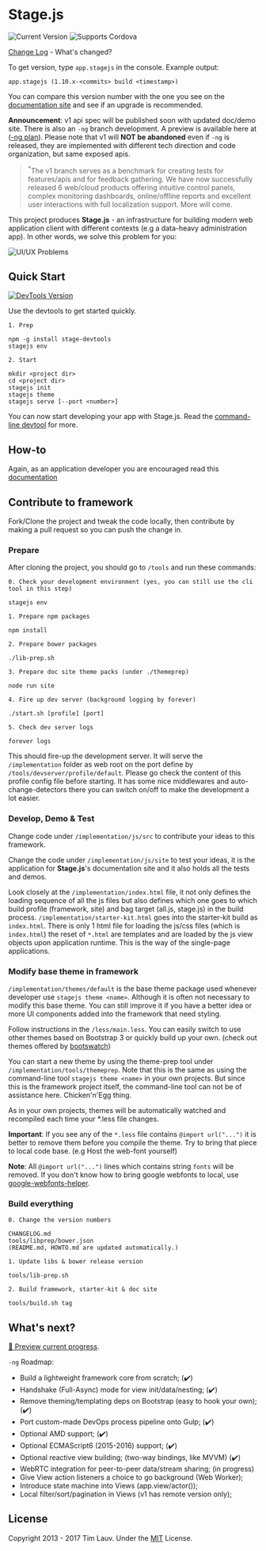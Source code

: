 Stage.js
===================
<img src="http://img.shields.io/bower/v/stage.js.svg?style=flat" alt="Current Version"></img> <img src="http://img.shields.io/badge/supports-Cordova-3B4854.svg?style=flat" alt="Supports Cordova"></img>

[Change Log](CHANGELOG.md) - What's changed?

To get version, type `app.stagejs` in the console. Example output:
```
app.stagejs (1.10.x-<commits> build <timestamp>)
```
You can compare this version number with the one you see on the [documentation site](http://bluekvirus.github.io/Stage.js/#navigate/Document) and see if an upgrade is recommended.

**Announcement**: v1 api spec will be published soon with updated doc/demo site. There is also an `-ng` branch development. A preview is available here at ([-ng plan](#whats-next)). Please note that v1 will **NOT be abandoned** even if `-ng` is released, they are implemented with different tech direction and code organization, but same exposed apis.

> <sup>\*</sup>The v1 branch serves as a benchmark for creating tests for features/apis and for feedback gathering. We have now successfully released 6 web/cloud products offering intuitive control panels, complex monitoring dashboards, online/offline reports and excellent user interactions with full localization support. More will come. 

This project produces **Stage.js** - an infrastructure for building modern web application client with different contexts (e.g a data-heavy administration app). In other words, we solve this problem for you:

<img src="implementation/static/resource/default/diagram/Diagram-1.png" alt="UI/UX Problems" class="center-block"></img>


Quick Start
------------
<a href="https://www.npmjs.org/package/stage-devtools"><img src="http://img.shields.io/npm/v/stage-devtools.svg?style=flat-square" alt="DevTools Version"></img></a> 

Use the devtools to get started quickly.
```
1. Prep

npm -g install stage-devtools
stagejs env

2. Start

mkdir <project dir>
cd <project dir>
stagejs init
stagejs theme
stagejs serve [--port <number>]
```
You can now start developing your app with Stage.js. Read the [command-line devtool](https://www.npmjs.com/package/stage-devtools) for more.


How-to
------
Again, as an application developer you are encouraged read this [documentation](http://bluekvirus.github.io/Stage.js/#navigate/Document)


Contribute to framework
-----------------------
Fork/Clone the project and tweak the code locally, then contribute by making a pull request so you can push the change in.

### Prepare
After cloning the project, you should go to `/tools` and run these commands:
```
0. Check your development environment (yes, you can still use the cli tool in this step)

stagejs env

1. Prepare npm packages

npm install

2. Prepare bower packages

./lib-prep.sh

3. Prepare doc site theme packs (under ./themeprep)

node run site

4. Fire up dev server (background logging by forever)

./start.sh [profile] [port]

5. Check dev server logs

forever logs

```
This should fire-up the development server. It will serve the `/implementation` folder as web root on the port define by `/tools/devserver/profile/default`. Please go check the content of this profile config file before starting. It has some nice middlewares and auto-change-detectors there you can switch on/off to make the development a lot easier.

### Develop, Demo & Test
Change code under `/implementation/js/src` to contribute your ideas to this framework.

Change the code under `/implementation/js/site` to test your ideas, it is the application for **Stage.js**'s documentation site and it also holds all the tests and demos.

Look closely at the `/implementation/index.html` file, it not only defines the loading sequence of all the js files but also defines which one goes to which build profile (framework, site) and bag target (all.js, stage.js) in the build process. `/implementation/starter-kit.html` goes into the starter-kit build as `index.html`. There is only 1 html file for loading the js/css files (which is `index.html`) the reset of `*.html` are templates and are loaded by the js view objects upon application runtime. This is the way of the single-page applications.

### Modify base theme in framework
`/implementation/themes/default` is the base theme package used whenever developer use `stagejs theme <name>`. Although it is often not necessary to modify this base theme. You can still improve it if you have a better idea or more UI components added into the framework that need styling. 

Follow instructions in the `/less/main.less`. You can easily switch to use other themes based on Bootstrap 3 or quickly build up your own. (check out themes offered by [bootswatch](http://bootswatch.com/))

You can start a new theme by using the theme-prep tool under `/implementation/tools/themeprep`. Note that this is the same as using the command-line tool `stagejs theme <name>` in your own projects. But since this is the framework project itself, the command-line tool can not be of assistance here. Chicken'n'Egg thing.

As in your own projects, themes will be automatically watched and recompiled each time your *.less file changes.

**Important**: If you see any of the `*.less` file contains `@import url("...")` it is better to remove them before you compile the theme. Try to bring that piece to local code base. (e.g Host the web-font yourself)

**Note**: All `@import url("...")` lines which contains string `fonts` will be removed. If you don't know how to bring google webfonts to local, use [google-webfonts-helper](https://github.com/majodev/google-webfonts-helper).

### Build everything
```
0. Change the version numbers

CHANGELOG.md
tools/libprep/bower.json
(README.md, HOWTO.md are updated automatically.)

1. Update libs & bower release version

tools/lib-prep.sh

2. Build framework, starter-kit & doc site

tools/build.sh tag
```


What's next?
------------
[:crystal_ball: Preview current progress](https://github.com/bluekvirus/Stage.js-ng/tree/master/libs/vendor/stagejsv2).

`-ng` Roadmap:
* Build a lightweight framework core from scratch; (:heavy_check_mark:)
* Handshake (Full-Async) mode for view init/data/nesting; (:heavy_check_mark:)
* Remove theming/templating deps on Bootstrap (easy to hook your own); (:heavy_check_mark:)
* Port custom-made DevOps process pipeline onto Gulp; (:heavy_check_mark:)
* Optional AMD support; (:heavy_check_mark:)
* Optional ECMAScript6 (2015-2016) support; (:heavy_check_mark:)
* Optional reactive view building; (two-way bindings, like MVVM) (:heavy_check_mark:)
* WebRTC integration for peer-to-peer data/stream sharing; (in progress)
* Give View action listeners a choice to go background (Web Worker);
* Introduce state machine into Views (app.view/actor());
* Local filter/sort/pagination in Views (v1 has remote version only);


License
-------
Copyright 2013 - 2017 Tim Lauv. 
Under the [MIT](http://opensource.org/licenses/MIT) License.

